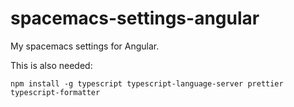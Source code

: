 # spacemacs-settings-angular

My spacemacs settings for Angular.

This is also needed:

```
npm install -g typescript typescript-language-server prettier typescript-formatter
```
